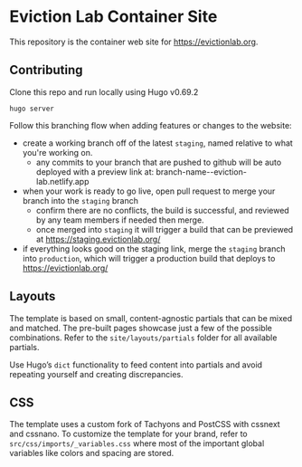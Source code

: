 # Eviction Lab Container Site

This repository is the container web site for https://evictionlab.org.

## Contributing

Clone this repo and run locally using Hugo v0.69.2

```
hugo server
```

Follow this branching flow when adding features or changes to the website:

* create a working branch off of the latest `staging`, named relative to what you're working on.  
  * any commits to your branch that are pushed to github will be auto deployed with a preview link at: branch-name--eviction-lab.netlify.app
* when your work is ready to go live, open pull request to merge your branch into the `staging` branch
  * confirm there are no conflicts, the build is successful, and reviewed by any team members if needed then merge.
  * once merged into `staging` it will trigger a build that can be previewed at https://staging.evictionlab.org/
* if everything looks good on the staging link, merge the `staging` branch into `production`, which will trigger a production build that deploys to https://evictionlab.org/

## Layouts

The template is based on small, content-agnostic partials that can be mixed and matched. The pre-built pages showcase just a few of the possible combinations. Refer to the `site/layouts/partials` folder for all available partials.

Use Hugo’s `dict` functionality to feed content into partials and avoid repeating yourself and creating discrepancies.

## CSS

The template uses a custom fork of Tachyons and PostCSS with cssnext and cssnano. To customize the template for your brand, refer to `src/css/imports/_variables.css` where most of the important global variables like colors and spacing are stored.
